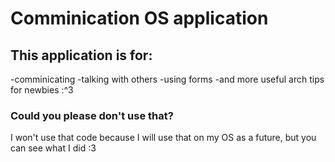 # Comminication OS application

## This application is for:

-comminicating
-talking with others
-using forms
-and more useful arch tips for newbies :^3

### Could you please don't use that?

I won't use that code because I will use that on my OS as a future, but you can see what I did :3
